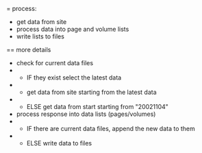 = process:

- get data from site
- process data into page and volume lists
- write lists to files

== more details

- check for current data files
- - IF they exist select the latest data
- - get data from site starting from the latest data
- - ELSE get data from start starting from "20021104"
- process response into data lists (pages/volumes)
- - IF there are current data files, append the new data to them
- - ELSE write data to files